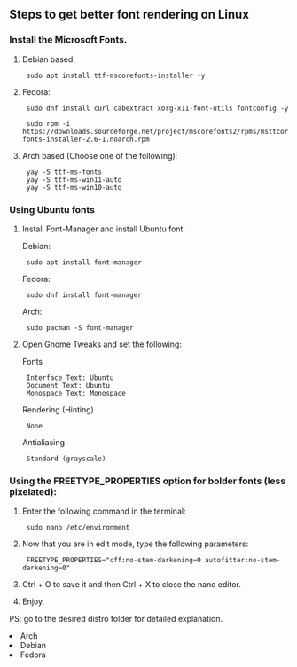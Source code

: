 <h2>Steps to get better font rendering on Linux</h2>

<h3>Install the Microsoft Fonts.</h3>

1. Debian based:
    
        sudo apt install ttf-mscorefonts-installer -y

2. Fedora:
    
        sudo dnf install curl cabextract xorg-x11-font-utils fontconfig -y

        sudo rpm -i https://downloads.sourceforge.net/project/mscorefonts2/rpms/msttcore-fonts-installer-2.6-1.noarch.rpm

3. Arch based (Choose one of the following):

        yay -S ttf-ms-fonts 
        yay -S ttf-ms-win11-auto
        yay -S ttf-ms-win10-auto


<h3>Using Ubuntu fonts</h3>

1. Install Font-Manager and install Ubuntu font.

    Debian:

        sudo apt install font-manager

    Fedora:

        sudo dnf install font-manager

    Arch:

        sudo pacman -S font-manager

2. Open Gnome Tweaks and set the following:

    Fonts
        
        Interface Text: Ubuntu
        Document Text: Ubuntu
        Monospace Text: Monospace
    
    Rendering (Hinting)
        
        None
    
    Antialiasing

        Standard (grayscale)



<h3>Using the FREETYPE_PROPERTIES option for bolder fonts (less pixelated):</h3>

1. Enter the following command in the terminal:

        sudo nano /etc/environment

2. Now that you are in edit mode, type the following parameters:

        FREETYPE_PROPERTIES="cff:no-stem-darkening=0 autofitter:no-stem-darkening=0"

3. Ctrl + O to save it and then Ctrl + X to close the nano editor.

4. Enjoy.

<p>PS: go to the desired distro folder for detailed explanation.</p> 

<li>Arch
<li>Debian
<li>Fedora